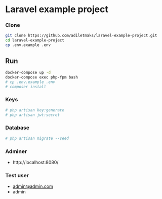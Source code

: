 # Laravel example project

### Clone

```bash
git clone https://github.com/adiletmaks/laravel-example-project.git
cd laravel-example-project
cp .env.example .env
```

## Run
```bash
docker-compose up -d
docker-compose exec php-fpm bash
# cp .env.example .env
# composer install
```

### Keys
```bash
# php artisan key:generate
# php artisan jwt:secret
```

### Database
```bash
# php artisan migrate --seed
```

### Adminer
- http://localhost:8080/

### Test user
- admin@admin.com
- admin